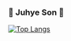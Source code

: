 ### 🐣 Juhye Son 🐣

[![Top Langs](https://github-readme-stats.vercel.app/api/top-langs/?username=joohyeson&layout=compact)](https://github.com/joohyeson/github-readme-stats)
